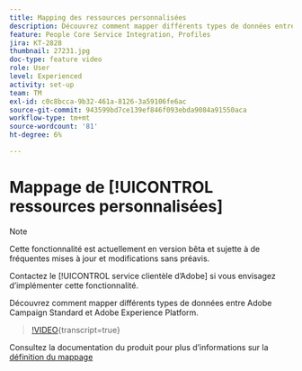 ```yaml
---
title: Mapping des ressources personnalisées
description: Découvrez comment mapper différents types de données entre Adobe Campaign Standard (ACS) et Adobe Experience Platform (AEP)
feature: People Core Service Integration, Profiles
jira: KT-2828
thumbnail: 27231.jpg
doc-type: feature video
role: User
level: Experienced
activity: set-up
team: TM
exl-id: c0c8bcca-9b32-461a-8126-3a59106fe6ac
source-git-commit: 943599bd7ce139ef846f093ebda9084a91550aca
workflow-type: tm+mt
source-wordcount: '81'
ht-degree: 6%

---
```


# Mappage de [!UICONTROL ressources personnalisées]

>[!NOTE]
>
>Cette fonctionnalité est actuellement en version bêta et sujette à de fréquentes mises à jour et modifications sans préavis.
>
>Contactez le [!UICONTROL service clientèle d’Adobe] si vous envisagez d’implémenter cette fonctionnalité.

Découvrez comment mapper différents types de données entre Adobe Campaign Standard et Adobe Experience Platform.

>[!VIDEO](https://video.tv.adobe.com/v/34361?learn=on&captions=fre_fr){transcript=true}

Consultez la documentation du produit pour plus d’informations sur la [définition du mappage](https://experienceleague.adobe.com/docs/campaign-standard/using/integrating-with-adobe-cloud/adobe-experience-platform/data-connector/aep-mapping-definition.html?lang=fr)
